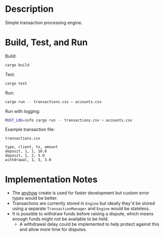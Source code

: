 # Description

Simple transaction processing engine.

# Build, Test, and Run

Build:

```sh
cargo build
```

Test:

```sh
cargo test
```

Run:

```sh
cargo run -- transactions.csv > accounts.csv
```

Run with logging:

```sh
RUST_LOG=info cargo run -- transactions.csv > accounts.csv
```

Example transaction file:

`transactions.csv`

```
type, client, tx, amount
deposit, 1, 1, 10.0
deposit, 1, 2, 5.0
withdrawal, 1, 3, 3.0
```

# Implementation Notes

- The [anyhow](https://docs.rs/anyhow/latest/anyhow/) create is used for faster development but custom error types would be better.
- Transactions are currently stored in `Engine` but ideally they'd be stored using a separate `TransactionManager` and `Engine` would be stateless.
- It is possible to withdraw funds before raising a dispute, which means enough funds might not be available to be held.
  - A withdrawal delay could be implemented to help protect against this and allow more time for disputes.
